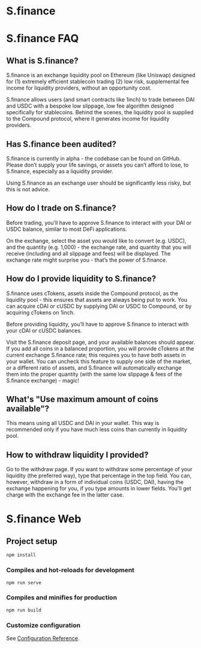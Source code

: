 # S.finance

<p align="center">
</p>

# S.finance FAQ

## What is S.finance?
S.finance is an exchange liquidity pool on Ethereum (like Uniswap) designed for (1) extremely efficient stablecoin trading (2) low risk, supplemental fee income for liquidity providers, without an opportunity cost.

S.finance allows users (and smart contracts like 1inch) to trade between DAI and USDC with a bespoke low slippage, low fee algorithm designed specifically for stablecoins. Behind the scenes, the liquidity pool is supplied to the Compound protocol, where it generates income for liquidity providers.

## Has S.finance been audited?
S.finance is currently in alpha - the codebase can be found on GitHub. Please don’t supply your life savings, or assets you can’t afford to lose, to S.finance, especially as a liquidity provider.

Using S.finance as an exchange user should be significantly less risky, but this is not advice.

## How do I trade on S.finance?
Before trading, you’ll have to approve S.finance to interact with your DAI or USDC balance, similar to most DeFi applications.

On the exchange, select the asset you would like to convert (e.g. USDC), and the quantity (e.g. 1,000) - the exchange rate, and quantity that you will receive (including and all slippage and fees) will be displayed. The exchange rate might surprise you - that’s the power of S.finance.

## How do I provide liquidity to S.finance?
S.finance uses cTokens, assets inside the Compound protocol, as the liquidity pool - this ensures that assets are always being put to work. You can acquire cDAI or cUSDC by supplying DAI or USDC to Compound, or by acquiring cTokens on 1inch.

Before providing liquidity, you’ll have to approve S.finance to interact with your cDAI or cUSDC balances.

Visit the S.finance deposit page, and your available balances should appear. If you add all coins in a balanced proportion, you will provide cTokens at the current exchange S.finance rate; this requires you to have both assets in your wallet. You can uncheck this feature to supply one side of the market, or a different ratio of assets, and S.finance will automatically exchange them into the proper quantity (with the same low slippage & fees of the S.finance exchange) - magic!

## What's "Use maximum amount of coins available"?
This means using all USDC and DAI in your wallet. This way is recommended only if you have much less coins than currently in liquidity pool.

## How to withdraw liquidity I provided?
Go to the withdraw page. If you want to withdraw some percentage of your liquidity (the preferred way), type that percentage in the top field. You can, however, withdraw in a form of individual coins (USDC, DAI), having the exchange happening for you, if you type amounts in lower fields. You'll get charge with the exchange fee in the latter case.



# S.finance Web

## Project setup
```
npm install
```

### Compiles and hot-reloads for development
```
npm run serve
```

### Compiles and minifies for production
```
npm run build
```

### Customize configuration
See [Configuration Reference](https://cli.vuejs.org/config/).